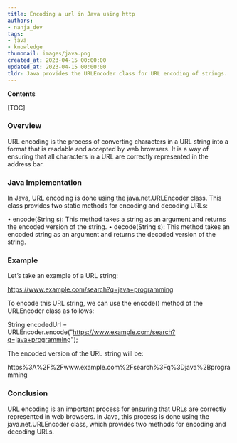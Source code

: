 ```yaml
---
title: Encoding a url in Java using http
authors:
- nanja_dev
tags:
- java
- knowledge
thumbnail: images/java.png
created_at: 2023-04-15 00:00:00
updated_at: 2023-04-15 00:00:00
tldr: Java provides the URLEncoder class for URL encoding of strings.
---
```


**Contents**

[TOC]

### Overview
URL encoding is the process of converting characters in a URL string into a format that is readable and accepted by web browsers. It is a way of ensuring that all characters in a URL are correctly represented in the address bar.

### Java Implementation
In Java, URL encoding is done using the java.net.URLEncoder class. This class provides two static methods for encoding and decoding URLs:

•	encode(String s): This method takes a string as an argument and returns the encoded version of the string.
•	decode(String s): This method takes an encoded string as an argument and returns the decoded version of the string.

### Example
Let’s take an example of a URL string:

https://www.example.com/search?q=java+programming

To encode this URL string, we can use the encode() method of the URLEncoder class as follows:

String encodedUrl = URLEncoder.encode("https://www.example.com/search?q=java+programming");

The encoded version of the URL string will be:

https%3A%2F%2Fwww.example.com%2Fsearch%3Fq%3Djava%2Bprogramming

### Conclusion
URL encoding is an important process for ensuring that URLs are correctly represented in web browsers. In Java, this process is done using the java.net.URLEncoder class, which provides two methods for encoding and decoding URLs.
